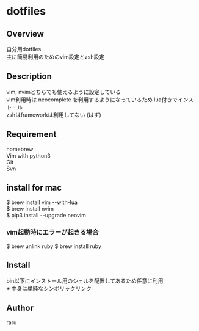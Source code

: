 # dotfiles

## Overview
自分用dotfiles  
主に簡易利用のためのvim設定とzsh設定  

## Description
vim, nvimどちらでも使えるように設定している  
vim利用時は neocomplete を利用するようになっているため lua付きでインストール  
zshはframeworkは利用してない (はず)

## Requirement
homebrew  
Vim with python3  
Git  
Svn  

##  install for mac
$ brew install vim --with-lua  
$ brew install nvim  
$ pip3 install --upgrade neovim  

### vim起動時にエラーが起きる場合
$ brew unlink ruby
$ brew install ruby

## Install 
bin以下にインストール用のシェルを配置してあるため任意に利用  
※ 中身は単純なシンボリックリンク  

## Author
raru  
